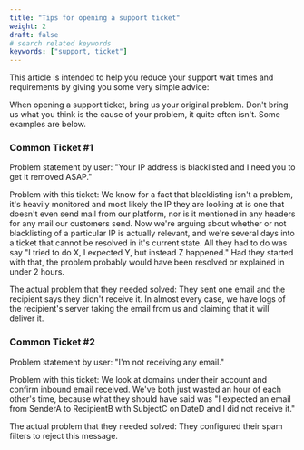```yaml
---
title: "Tips for opening a support ticket"
weight: 2
draft: false
# search related keywords
keywords: ["support, ticket"]
---
```


This article is intended to help you reduce your support wait times and requirements by giving you some very simple advice:

When opening a support ticket, bring us your original problem. Don't bring us what you think is the cause of your problem, it quite often isn't. Some examples are below.

### Common Ticket #1

Problem statement by user: "Your IP address is blacklisted and I need you to get it removed ASAP."

Problem with this ticket: We know for a fact that blacklisting isn't a problem, it's heavily monitored and most likely the IP they are looking at is one that doesn't even send mail from our platform, nor is it mentioned in any headers for any mail our customers send. Now we're arguing about whether or not blacklisting of a particular IP is actually relevant, and we're several days into a ticket that cannot be resolved in it's current state. All they had to do was say "I tried to do X, I expected Y, but instead Z happened." Had they started with that, the problem probably would have been resolved or explained in under 2 hours.

The actual problem that they needed solved: They sent one email and the recipient says they didn't receive it. In almost every case, we have logs of the recipient's server taking the email from us and claiming that it will deliver it.

### Common Ticket #2

Problem statement by user: "I'm not receiving any email."

Problem with this ticket: We look at domains under their account and confirm inbound email received. We've both just wasted an hour of each other's time, because what they should have said was "I expected an email from SenderA to RecipientB with SubjectC on DateD and I did not receive it."

The actual problem that they needed solved: They configured their spam filters to reject this message.
